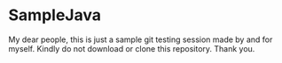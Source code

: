 # SampleJava
My dear people, this is just a sample git testing session made by and for myself. Kindly do not download or clone this repository.
Thank you.
